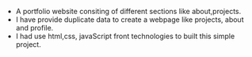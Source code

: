 * A portfolio website consiting of different sections like about,projects.
* I have provide duplicate data to create a webpage like projects, about and profile.
* I had use html,css, javaScript front technologies to built this simple project.
  
